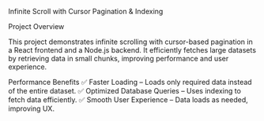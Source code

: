 Infinite Scroll with Cursor Pagination & Indexing

Project Overview

This project demonstrates infinite scrolling with cursor-based pagination in a React frontend and a Node.js backend. It efficiently fetches large datasets by retrieving data in small chunks, improving performance and user experience.


Performance Benefits
✅ Faster Loading – Loads only required data instead of the entire dataset.
✅ Optimized Database Queries – Uses indexing to fetch data efficiently.
✅ Smooth User Experience – Data loads as needed, improving UX.
